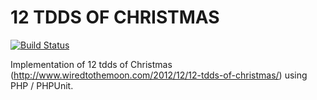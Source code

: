 12 TDDS OF CHRISTMAS
====================

[![Build Status](https://secure.travis-ci.org/pogotc/12tdds.png)](http://travis-ci.org/pogotc/12tdds)


Implementation of 12 tdds of Christmas (http://www.wiredtothemoon.com/2012/12/12-tdds-of-christmas/) using PHP / PHPUnit.
